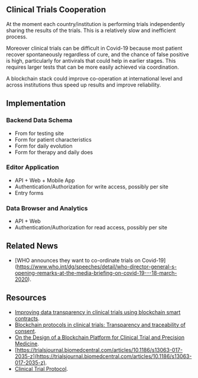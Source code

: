## Clinical Trials Cooperation

At the moment each country/institution is performing trials independently sharing the results of the trials. This is a relatively slow and inefficient process.

Moreover clinical trials can be difficult in Covid-19 because most patient recover spontaneously regardless of cure, and the chance of false positive is high, particularly for antivirals that could help in earlier stages. This requires larger tests that can be more easily achieved via coordination.

A blockchain stack could improve co-operation at international level and across institutions thus speed up results and improve reliability.

## Implementation

### Backend Data Schema

* From for testing site
* Form for patient characteristics
* Form for daily evolution 
* Form for therapy and daily does

### Editor Application

* API + Web + Mobile App
* Authentication/Authorization for write access, possibly per site
* Entry forms

### Data Browser and Analytics

* API + Web
* Authentication/Authorization for read access, possibly per site

## Related News

* [WHO announces they want to co-ordinate trials on Covid-19] (https://www.who.int/dg/speeches/detail/who-director-general-s-opening-remarks-at-the-media-briefing-on-covid-19---18-march-2020).

## Resources

* [Improving data transparency in clinical trials using blockchain smart contracts](https://www.ncbi.nlm.nih.gov/pmc/articles/PMC5357027.1/).
* [Blockchain protocols in clinical trials: Transparency and traceability of consent](https://www.ncbi.nlm.nih.gov/pmc/articles/PMC5676196.5/).
* [On the Design of a Blockchain Platform for Clinical Trial and Precision Medicine](https://ieeexplore.ieee.org/abstract/document/7980138).
* [https://trialsjournal.biomedcentral.com/articles/10.1186/s13063-017-2035-z](https://trialsjournal.biomedcentral.com/articles/10.1186/s13063-017-2035-z).
* [Clinical Trial Protocol](https://clinicaltrials.gov/ProvidedDocs/85/NCT01619085/Prot_000.pdf).